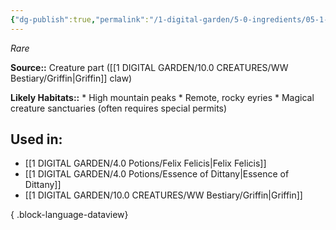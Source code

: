 ```yaml
---
{"dg-publish":true,"permalink":"/1-digital-garden/5-0-ingredients/05-1-creatures/powdered-griffin-claw/","tags":["ingredient","rare"]}
---
```


*Rare*

**Source::** Creature part ([[1 DIGITAL GARDEN/10.0 CREATURES/WW Bestiary/Griffin\|Griffin]] claw)

**Likely Habitats::** * High mountain peaks * Remote, rocky eyries * Magical creature sanctuaries (often requires special permits)

## Used in:

- [[1 DIGITAL GARDEN/4.0 Potions/Felix Felicis\|Felix Felicis]]
- [[1 DIGITAL GARDEN/4.0 Potions/Essence of Dittany\|Essence of Dittany]]
- [[1 DIGITAL GARDEN/10.0 CREATURES/WW Bestiary/Griffin\|Griffin]]

{ .block-language-dataview}

